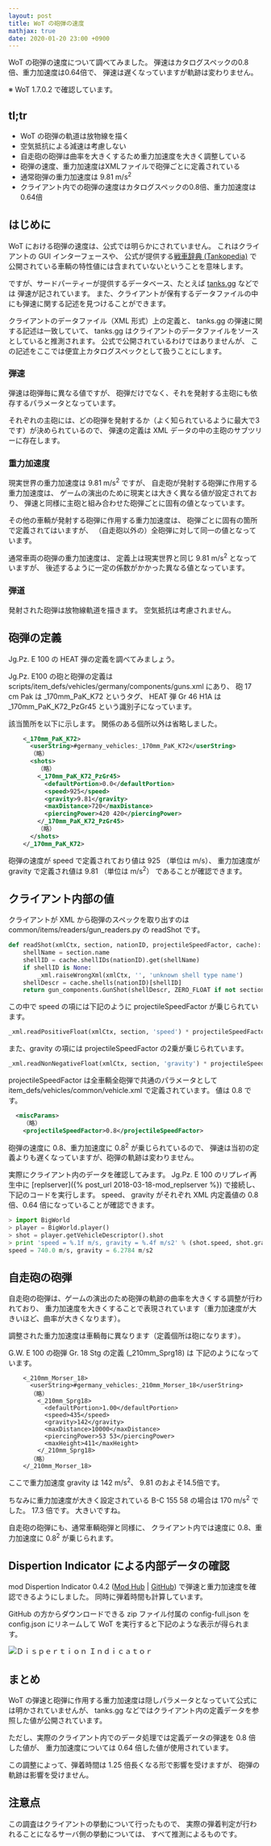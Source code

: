 ```yaml
---
layout: post
title: WoT の砲弾の速度
mathjax: true
date: 2020-01-20 23:00 +0900
---
```

WoT の砲弾の速度について調べてみました。
弾速はカタログスペックの0.8倍、重力加速度は0.64倍で、
弾速は遅くなっていますが軌跡は変わりません。

※ WoT 1.7.0.2 で確認しています。

## tl;tr

+ WoT の砲弾の軌道は放物線を描く
+ 空気抵抗による減速は考慮しない
+ 自走砲の砲弾は曲率を大きくするため重力加速度を大きく調整している
+ 砲弾の速度、重力加速度はXMLファイルで砲弾ごとに定義されている
+ 通常砲弾の重力加速度は 9.81 m/s<sup>2</sup>
+ クライアント内での砲弾の速度はカタログスペックの0.8倍、重力加速度は0.64倍


## はじめに

WoT における砲弾の速度は、公式では明らかにされていません。
これはクライアントの GUI インターフェースや、
公式が提供する[戦車辞典 (Tankopedia)](https://worldoftanks.asia/ja/tankopedia)
で公開されている車輌の特性値には含まれていないということを意味します。

ですが、サードパーティーが提供するデータベース、たとえば [tanks.gg](https://tanks.gg/list) などでは
弾速が記されています。
また、クライアントが保有するデータファイルの中にも弾速に関する記述を見つけることができます。

クライアントのデータファイル（XML 形式）上の定義と、
tanks.gg の弾速に関する記述は一致していて、
tanks.gg はクライアントのデータファイルをソースとしていると推測されます。
公式で公開されているわけではありませんが、
この記述をここでは便宜上カタログスペックとして扱うことにします。


### 弾速

弾速は砲弾毎に異なる値ですが、
砲弾だけでなく、それを発射する主砲にも依存するパラメータとなっています。

それぞれの主砲には、どの砲弾を発射するか（よく知られているように最大で3です）が決められているので、
弾速の定義は XML データの中の主砲のサブツリーに存在します。


### 重力加速度

現実世界の重力加速度は 9.81 m/s<sup>2</sup> ですが、
自走砲が発射する砲弾に作用する重力加速度は、
ゲームの演出のために現実とは大きく異なる値が設定されており、
弾速と同様に主砲と組み合わせた砲弾ごとに固有の値となっています。

その他の車輌が発射する砲弾に作用する重力加速度は、
砲弾ごとに固有の箇所で定義されてはいますが、
（自走砲以外の）全砲弾に対して同一の値となっています。

通常車両の砲弾の重力加速度は、
定義上は現実世界と同じ 9.81 m/s<sup>2</sup> となっていますが、
後述するように一定の係数がかかった異なる値となっています。


### 弾道

発射された砲弾は放物線軌道を描きます。
空気抵抗は考慮されません。


## 砲弾の定義

Jg.Pz. E 100 の HEAT 弾の定義を調べてみましょう。

Jg.Pz. E100 の砲と砲弾の定義は
scripts/item_defs/vehicles/germany/components/guns.xml
にあり、
砲 17 cm Pak は _170mm_PaK_K72 というタグ、
HEAT 弾 Gr 46 H1A は _170mm_PaK_K72_PzGr45 という識別子になっています。

該当箇所を以下に示します。
関係のある個所以外は省略しました。

```xml
    <_170mm_PaK_K72>
      <userString>#germany_vehicles:_170mm_PaK_K72</userString>
      （略）
      <shots>
        （略）
        <_170mm_PaK_K72_PzGr45>
          <defaultPortion>0.0</defaultPortion>
          <speed>925</speed>
          <gravity>9.81</gravity>
          <maxDistance>720</maxDistance>
          <piercingPower>420 420</piercingPower>
        </_170mm_PaK_K72_PzGr45>
        （略）
      </shots>
    </_170mm_PaK_K72>
```

砲弾の速度が speed で定義されており値は 925 （単位は m/s）、
重力加速度が gravity で定義され値は 9.81 （単位は m/s<sup>2</sup>）
であることが確認できます。


## クライアント内部の値

クライアントが XML から砲弾のスペックを取り出すのは
common/items/readers/gun_readers.py
の readShot です。

```python
def readShot(xmlCtx, section, nationID, projectileSpeedFactor, cache):
    shellName = section.name
    shellID = cache.shellIDs(nationID).get(shellName)
    if shellID is None:
        _xml.raiseWrongXml(xmlCtx, '', 'unknown shell type name')
    shellDescr = cache.shells(nationID)[shellID]
    return gun_components.GunShot(shellDescr, ZERO_FLOAT if not section.has_key('defaultPortion') else _xml.readFraction(xmlCtx, section, 'defaultPortion'), _xml.readVector2(xmlCtx, section, 'piercingPower'), _xml.readPositiveFloat(xmlCtx, section, 'speed') * projectileSpeedFactor, _xml.readNonNegativeFloat(xmlCtx, section, 'gravity') * projectileSpeedFactor ** 2, _xml.readPositiveFloat(xmlCtx, section, 'maxDistance'), _xml.readFloat(xmlCtx, section, 'maxHeight', 1000000.0))
```

この中で speed の項には下記のように projectileSpeedFactor が乗じられています。

```python
_xml.readPositiveFloat(xmlCtx, section, 'speed') * projectileSpeedFactor
```

また、gravity の項には projectileSpeedFactor の2乗が乗じられています。

```python
_xml.readNonNegativeFloat(xmlCtx, section, 'gravity') * projectileSpeedFactor ** 2
```

projectileSpeedFactor は全車輌全砲弾で共通のパラメータとして
item_defs/vehicles/common/vehicle.xml
で定義されています。
値は 0.8 です。

```xml
  <miscParams>
    （略）
    <projectileSpeedFactor>0.8</projectileSpeedFactor>
```

砲弾の速度に 0.8、重力加速度に 0.8<sup>2</sup> が乗じられているので、
弾速は当初の定義よりも遅くなっていますが、砲弾の軌跡は変わりません。

実際にクライアント内のデータを確認してみます。
Jg.Pz. E 100 のリプレイ再生中に [replserver]({% post_url 2018-03-18-mod_replserver %}) で接続し、
下記のコードを実行します。
speed、 gravity がそれぞれ XML 内定義値の 0.8 倍、0.64 倍になっていることが確認できます。

```python
> import BigWorld
> player = BigWorld.player()
> shot = player.getVehicleDescriptor().shot
> print 'speed = %.1f m/s, gravity = %.4f m/s2' % (shot.speed, shot.gravity)
speed = 740.0 m/s, gravity = 6.2784 m/s2

```


## 自走砲の砲弾

自走砲の砲弾は、ゲームの演出のため砲弾の軌跡の曲率を大きくする調整が行われており、
重力加速度を大きくすることで表現されています（重力加速度が大きいほど、曲率が大きくなります）。

調整された重力加速度は車輌毎に異なります（定義個所は砲になります）。

G.W. E 100 の砲弾 Gr. 18 Stg の定義 (_210mm_Sprg18) は
下記のようになっています。

```
    <_210mm_Morser_18>
      <userString>#germany_vehicles:_210mm_Morser_18</userString>
      （略）
        <_210mm_Sprg18>
          <defaultPortion>1.00</defaultPortion>
          <speed>435</speed>
          <gravity>142</gravity>
          <maxDistance>10000</maxDistance>
          <piercingPower>53 53</piercingPower>
          <maxHeight>411</maxHeight>
        </_210mm_Sprg18>
      （略）
    </_210mm_Morser_18>
```

ここで重力加速度 gravity は 142 m/s<sup>2</sup>、
9.81 のおよそ14.5倍です。

ちなみに重力加速度が大きく設定されている B-C 155 58 の場合は 170 m/s<sup>2</sup> でした。
17.3 倍です。
大きいですね。

自走砲の砲弾にも、通常車輌砲弾と同様に、
クライアント内では速度に 0.8、重力加速度に 0.8<sup>2</sup> が乗じられます。


## Dispertion Indicator による内部データの確認

mod Dispertion Indicator 0.4.2
([Mod Hub](https://wgmods.net/3271/) | [GitHub](https://github.com/chirimenmonster/wotmods-dispersionindicator))
で弾速と重力加速度を確認できるようにしました。
同時に弾着時間も計算しています。

GitHub の方からダウンロードできる zip ファイル付属の config-full.json を config.json にリネームして
WoT を実行すると下記のような表示が得られます。

![Ｄｉｓｐｅｒｔｉｏｎ Ｉｎｄｉｃａｔｏｒ](/resources/image_20200120_01.jpg "Dispertion Indicator 実行時の様子")


## まとめ

WoT の弾速と砲弾に作用する重力加速度は隠しパラメータとなっていて公式には明かされていませんが、
tanks.gg などではクライアント内の定義データを参照した値が公開されています。

ただし、実際のクライアント内でのデータ処理では定義データの弾速を 0.8 倍した値が、
重力加速度については 0.64 倍した値が使用されています。

この調整によって、弾着時間は 1.25 倍長くなる形で影響を受けますが、
砲弾の軌跡は影響を受けません。


## 注意点

この調査はクライアントの挙動について行ったもので、
実際の弾着判定が行われることになるサーバ側の挙動については、
すべて推測によるものです。


